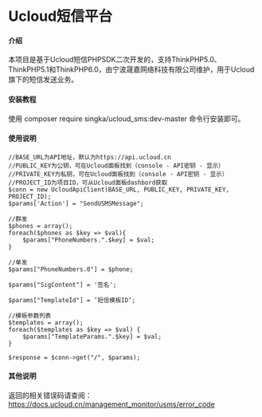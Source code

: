 # Ucloud短信平台

#### 介绍
本项目是基于Ucloud短信PHPSDK二次开发的，支持ThinkPHP5.0、ThinkPHP5.1和ThinkPHP6.0，由宁波晟嘉网络科技有限公司维护，用于Ucloud旗下的短信发送业务。

#### 安装教程

使用 composer require singka/ucloud_sms:dev-master 命令行安装即可。

#### 使用说明


```
//BASE_URL为API地址，默认为https://api.ucloud.cn
//PUBLIC_KEY为公钥，可在Ucloud面板找到（console - API密钥 - 显示）
//PRIVATE_KEY为私钥，可在Ucloud面板找到（console - API密钥 - 显示）
//PROJECT_ID为项目ID，可从Ucloud面板dashbord获取
$conn = new UcloudApiClient(BASE_URL, PUBLIC_KEY, PRIVATE_KEY, PROJECT_ID);
$params['Action'] = "SendUSMSMessage";

//群发
$phones = array();
foreach($phones as $key => $val){
    $params["PhoneNumbers.".$key] = $val;
}

//单发
$params["PhoneNumbers.0"] = $phone;

$params["SigContent"] = '签名';

$params["TemplateId"] = ’短信模板ID‘;

//模板参数列表
$templates = array();
foreach($templates as $key => $val) {
    $params["TemplateParams.".$key] = $val;
}

$response = $conn->get("/", $params);
```
#### 其他说明
返回的相关错误码请查阅：https://docs.ucloud.cn/management_monitor/usms/error_code